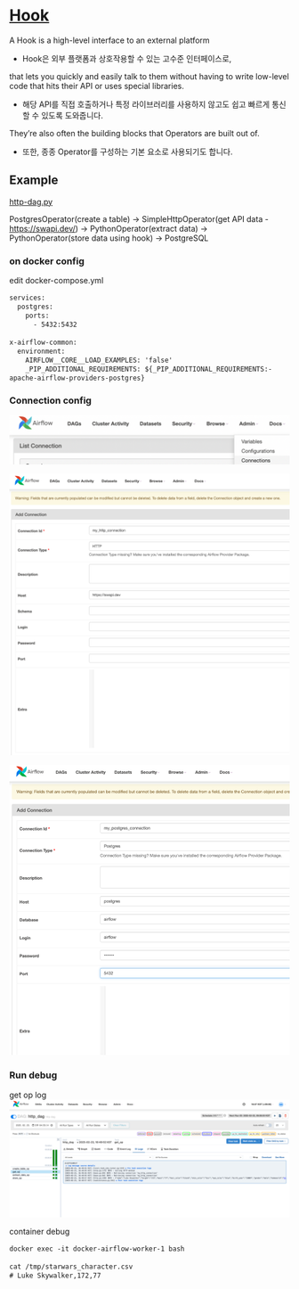 
# [Hook](https://airflow.apache.org/docs/apache-airflow/stable/authoring-and-scheduling/connections.html#hooks)

A Hook is a high-level interface to an external platform  
- Hook은 외부 플랫폼과 상호작용할 수 있는 고수준 인터페이스로,

that lets you quickly and easily talk to them without having to write low-level code that hits their API or uses special libraries.  
- 해당 API를 직접 호출하거나 특정 라이브러리를 사용하지 않고도 쉽고 빠르게 통신할 수 있도록 도와줍니다.

They’re also often the building blocks that Operators are built out of.
- 또한, 종종 Operator를 구성하는 기본 요소로 사용되기도 합니다.

## Example

[http-dag.py](../install/docker/dags/http-dag.py)

PostgresOperator(create a table) -> SimpleHttpOperator(get API data - https://swapi.dev/) -> PythonOperator(extract data) -> PythonOperator(store data using hook) -> PostgreSQL

### on docker config

edit docker-compose.yml
```
services:
  postgres:
    ports:
      - 5432:5432

x-airflow-common:
  environment:
    AIRFLOW__CORE__LOAD_EXAMPLES: 'false'
    _PIP_ADDITIONAL_REQUIREMENTS: ${_PIP_ADDITIONAL_REQUIREMENTS:- apache-airflow-providers-postgres}
```
 
### Connection config

![admin connection](./img/airflow_admin_connection.png)

![my_http_connection](./img/hook-my_http_connection.png)

![my_postgres_connection](./img/hook-my_postgres_connection.png)

### Run debug

get op log
![get op log](./img/hook-get_op_log.png)

container debug

```
docker exec -it docker-airflow-worker-1 bash

cat /tmp/starwars_character.csv
# Luke Skywalker,172,77
```
